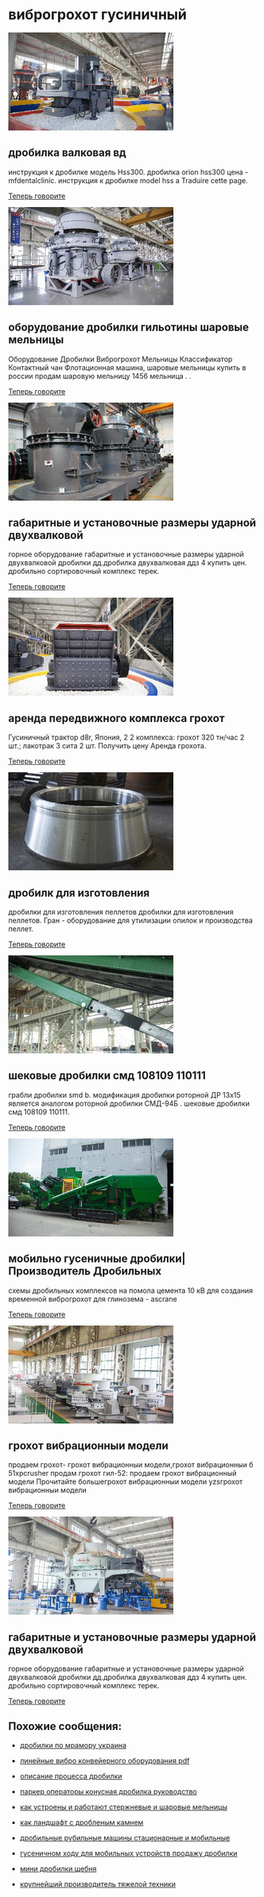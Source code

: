 # виброгрохот гусиничный

<a href="https://ru.ecuriezuff.be/products/" target="_blank">![дробилка валковая вд](https://github.com/millmachine/images/raw/main/44.jpg)</a>

## дробилка валковая вд

инструкция к дробилке модель Hss300. дробилка orion hss300 цена - mfdentalclinic. инструкция к дробилке model hss a Traduire cette page.

<a href="https://ru.ecuriezuff.be/products/" target="_blank">Теперь говорите</a>

<a href="https://ru.ecuriezuff.be/products/" target="_blank">![оборудование дробилки гильотины шаровые мельницы](https://github.com/millmachine/images/raw/main/619.jpg)</a>

## оборудование дробилки гильотины шаровые мельницы

Оборудование Дробилки Виброгрохот Мельницы Классификатор Контактный чан Флотационная машина, шаровые мельницы купить в россии продам шаровую мельницу 1456 мельница . .

<a href="https://ru.ecuriezuff.be/products/" target="_blank">Теперь говорите</a>

<a href="https://ru.ecuriezuff.be/products/" target="_blank">![габаритные и установочные размеры ударной двухвалковой ](https://github.com/millmachine/images/raw/main/75.jpg)</a>

## габаритные и установочные размеры ударной двухвалковой 

горное оборудование габаритные и установочные размеры ударной двухвалковой дробилки дд.дробилка двухвалковая ддз 4 купить цен. дробильно сортировочный комплекс терек.

<a href="https://ru.ecuriezuff.be/products/" target="_blank">Теперь говорите</a>

<a href="https://ru.ecuriezuff.be/products/" target="_blank">![аренда передвижного комплекса грохот](https://github.com/millmachine/images/raw/main/463.jpg)</a>

## аренда передвижного комплекса грохот

Гусиничный трактор d8r, Япония, 2  2 комплекса: грохот 320 тн/час 2 шт.; лакотрак 3 сита 2 шт. Получить цену Аренда грохота.

<a href="https://ru.ecuriezuff.be/products/" target="_blank">Теперь говорите</a>

<a href="https://ru.ecuriezuff.be/products/" target="_blank">![дробилк для изготовления](https://github.com/millmachine/images/raw/main/491.jpg)</a>

## дробилк для изготовления

дробилки для изготовления пеллетов дробилки для изготовления пеллетов. Гран - оборудование для утилизации опилок и производства пеллет.

<a href="https://ru.ecuriezuff.be/products/" target="_blank">Теперь говорите</a>

<a href="https://ru.ecuriezuff.be/products/" target="_blank">![шековые дробилки смд 108109 110111](https://github.com/millmachine/images/raw/main/306.jpg)</a>

## шековые дробилки смд 108109 110111

грабли дробилки smd b. модификация дробилки роторной ДР 13х15 является аналогом роторной дробилки СМД-94Б . шековые дробилки смд 108109 110111.

<a href="https://ru.ecuriezuff.be/products/" target="_blank">Теперь говорите</a>

<a href="https://ru.ecuriezuff.be/products/" target="_blank">![мобильно гусеничные дробилки|Производитель Дробильных ](https://github.com/millmachine/images/raw/main/282.jpg)</a>

## мобильно гусеничные дробилки|Производитель Дробильных 

схемы дробильных комплексов на помола цемента 10 кВ для создания временной виброгрохот для глинозема - ascrane

<a href="https://ru.ecuriezuff.be/products/" target="_blank">Теперь говорите</a>

<a href="https://ru.ecuriezuff.be/products/" target="_blank">![грохот вибрационныи модели](https://github.com/millmachine/images/raw/main/429.jpg)</a>

## грохот вибрационныи модели

продаем грохот- грохот вибрационныи модели,грохот вибрационныи б 51xpcrusher продам грохот гил-52: продаем грохот вибрационный модели Прочитайте большегрохот вибрационныи модели yzsгрохот вибрационныи модели 

<a href="https://ru.ecuriezuff.be/products/" target="_blank">Теперь говорите</a>

<a href="https://ru.ecuriezuff.be/products/" target="_blank">![габаритные и установочные размеры ударной двухвалковой ](https://github.com/millmachine/images/raw/main/297.jpg)</a>

## габаритные и установочные размеры ударной двухвалковой 

горное оборудование габаритные и установочные размеры ударной двухвалковой дробилки дд.дробилка двухвалковая ддз 4 купить цен. дробильно сортировочный комплекс терек.

<a href="https://ru.ecuriezuff.be/products/" target="_blank">Теперь говорите</a>

## Похожие сообщения:

* [дробилки по мрамору украина](%D0%B4%D1%80%D0%BE%D0%B1%D0%B8%D0%BB%D0%BA%D0%B8%20%D0%BF%D0%BE%20%D0%BC%D1%80%D0%B0%D0%BC%D0%BE%D1%80%D1%83%20%D1%83%D0%BA%D1%80%D0%B0%D0%B8%D0%BD%D0%B0.md)

* [линейные вибро конвейерного оборудования pdf](%D0%BB%D0%B8%D0%BD%D0%B5%D0%B9%D0%BD%D1%8B%D0%B5%20%D0%B2%D0%B8%D0%B1%D1%80%D0%BE%20%D0%BA%D0%BE%D0%BD%D0%B2%D0%B5%D0%B9%D0%B5%D1%80%D0%BD%D0%BE%D0%B3%D0%BE%20%D0%BE%D0%B1%D0%BE%D1%80%D1%83%D0%B4%D0%BE%D0%B2%D0%B0%D0%BD%D0%B8%D1%8F%20pdf.md)

* [описание процесса дробилки](%D0%BE%D0%BF%D0%B8%D1%81%D0%B0%D0%BD%D0%B8%D0%B5%20%D0%BF%D1%80%D0%BE%D1%86%D0%B5%D1%81%D1%81%D0%B0%20%D0%B4%D1%80%D0%BE%D0%B1%D0%B8%D0%BB%D0%BA%D0%B8.md)

* [паркер операторы конусная дробилка руководство](%D0%BF%D0%B0%D1%80%D0%BA%D0%B5%D1%80%20%D0%BE%D0%BF%D0%B5%D1%80%D0%B0%D1%82%D0%BE%D1%80%D1%8B%20%D0%BA%D0%BE%D0%BD%D1%83%D1%81%D0%BD%D0%B0%D1%8F%20%D0%B4%D1%80%D0%BE%D0%B1%D0%B8%D0%BB%D0%BA%D0%B0%20%D1%80%D1%83%D0%BA%D0%BE%D0%B2%D0%BE%D0%B4%D1%81%D1%82%D0%B2%D0%BE.md)

* [как устроены и работают стержневые и шаровые мельницы](%D0%BA%D0%B0%D0%BA%20%D1%83%D1%81%D1%82%D1%80%D0%BE%D0%B5%D0%BD%D1%8B%20%D0%B8%20%D1%80%D0%B0%D0%B1%D0%BE%D1%82%D0%B0%D1%8E%D1%82%20%D1%81%D1%82%D0%B5%D1%80%D0%B6%D0%BD%D0%B5%D0%B2%D1%8B%D0%B5%20%D0%B8%20%D1%88%D0%B0%D1%80%D0%BE%D0%B2%D1%8B%D0%B5%20%D0%BC%D0%B5%D0%BB%D1%8C%D0%BD%D0%B8%D1%86%D1%8B.md)

* [как ландшафт с дробленым камнем](%D0%BA%D0%B0%D0%BA%20%D0%BB%D0%B0%D0%BD%D0%B4%D1%88%D0%B0%D1%84%D1%82%20%D1%81%20%D0%B4%D1%80%D0%BE%D0%B1%D0%BB%D0%B5%D0%BD%D1%8B%D0%BC%20%D0%BA%D0%B0%D0%BC%D0%BD%D0%B5%D0%BC.md)

* [дробильные рубильные машины стационарные и мобильные](%D0%B4%D1%80%D0%BE%D0%B1%D0%B8%D0%BB%D1%8C%D0%BD%D1%8B%D0%B5%20%D1%80%D1%83%D0%B1%D0%B8%D0%BB%D1%8C%D0%BD%D1%8B%D0%B5%20%D0%BC%D0%B0%D1%88%D0%B8%D0%BD%D1%8B%20%D1%81%D1%82%D0%B0%D1%86%D0%B8%D0%BE%D0%BD%D0%B0%D1%80%D0%BD%D1%8B%D0%B5%20%D0%B8%20%D0%BC%D0%BE%D0%B1%D0%B8%D0%BB%D1%8C%D0%BD%D1%8B%D0%B5.md)

* [гусеничном ходу для мобильных устройств продажу дробилки](%D0%B3%D1%83%D1%81%D0%B5%D0%BD%D0%B8%D1%87%D0%BD%D0%BE%D0%BC%20%D1%85%D0%BE%D0%B4%D1%83%20%D0%B4%D0%BB%D1%8F%20%D0%BC%D0%BE%D0%B1%D0%B8%D0%BB%D1%8C%D0%BD%D1%8B%D1%85%20%D1%83%D1%81%D1%82%D1%80%D0%BE%D0%B9%D1%81%D1%82%D0%B2%20%D0%BF%D1%80%D0%BE%D0%B4%D0%B0%D0%B6%D1%83%20%D0%B4%D1%80%D0%BE%D0%B1%D0%B8%D0%BB%D0%BA%D0%B8.md)

* [мини дробилки щебня](%D0%BC%D0%B8%D0%BD%D0%B8%20%D0%B4%D1%80%D0%BE%D0%B1%D0%B8%D0%BB%D0%BA%D0%B8%20%D1%89%D0%B5%D0%B1%D0%BD%D1%8F.md)

* [крупнейший производитель тяжелой техники](%D0%BA%D1%80%D1%83%D0%BF%D0%BD%D0%B5%D0%B9%D1%88%D0%B8%D0%B9%20%D0%BF%D1%80%D0%BE%D0%B8%D0%B7%D0%B2%D0%BE%D0%B4%D0%B8%D1%82%D0%B5%D0%BB%D1%8C%20%D1%82%D1%8F%D0%B6%D0%B5%D0%BB%D0%BE%D0%B9%20%D1%82%D0%B5%D1%85%D0%BD%D0%B8%D0%BA%D0%B8.md)

